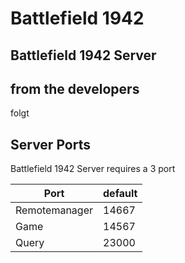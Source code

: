# Battlefield 1942

## Battlefield 1942 Server

## from the developers

folgt

## Server Ports

Battlefield 1942 Server requires a 3 port

| Port    | default |
|---------|---------|
| Remotemanager    | 14667   |
| Game    | 14567   |
| Query    | 23000   |
